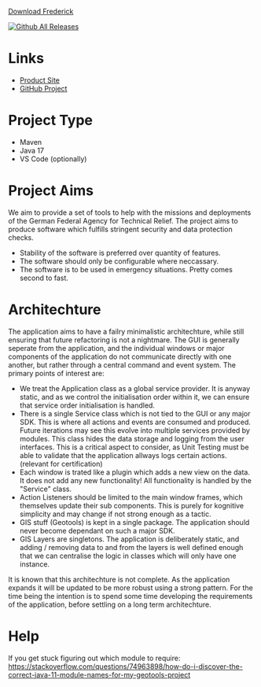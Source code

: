[Download Frederick](https://github.com/liturner/frederick/releases)

[![Github All Releases](https://img.shields.io/github/downloads/liturner/frederick/total.svg)]()


# Links

- [Product Site](https://liturner.github.io/frederick/)
- [GitHub Project](https://github.com/liturner/frederick)

# Project Type

- Maven
- Java 17
- VS Code (optionally)

# Project Aims

We aim to provide a set of tools to help with the missions and deployments of the German Federal Agency for Technical Relief. The project aims to produce software which fulfills stringent security and data protection checks.

- Stability of the software is preferred over quantity of features.
- The software should only be configurable where neccassary.
- The software is to be used in emergency situations. Pretty comes second to fast.

# Architechture

The application aims to have a failry minimalistic architechture, while still ensuring that future refactoring is not a nightmare. The GUI is generally seperate from the application, and the individual windows or major components of the application do not communicate directly with one another, but rather through a central command and event system. The primary points of interest are:

- We treat the Application class as a global service provider. It is anyway static, and as we control the initialisation order within it, we can ensure that service order initialisation is handled.
- There is a single Service class which is not tied to the GUI or any major SDK. This is where all actions and events are consumed and produced. Future iterations may see this evolve into multiple services provided by modules. This class hides the data storage and logging from the user interfaces. This is a critical aspect to consider, as Unit Testing must be able to validate that the application allways logs certain actions. (relevant for certification)
- Each window is trated like a plugin which adds a new view on the data. It does not add any new functionality! All functionality is handled by the "Service" class.
- Action Listeners should be limited to the main window frames, which themselves update their sub components. This is purely for kognitive simplicity and may change if not strong enough as a tactic.
- GIS stuff (Geotools) is kept in a single package. The application should never become dependant on such a major SDK.
- GIS Layers are singletons. The application is deliberately static, and adding / removing data to and from the layers is well defined enough that we can centralise the logic in classes which will only have one instance.

It is known that this architechture is not complete. As the application expands it will be updated to be more robust using a strong pattern. For the time being the intention is to spend some time developing the requirements of the application, before settling on a long term architechture.

# Help

If you get stuck figuring out which module to require: https://stackoverflow.com/questions/74963898/how-do-i-discover-the-correct-java-11-module-names-for-my-geotools-project
